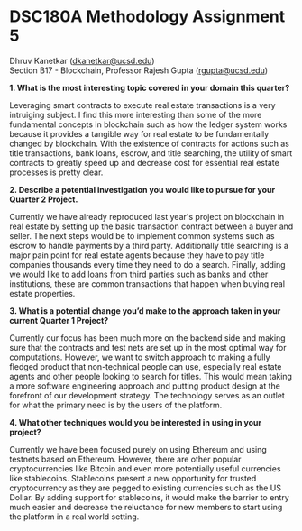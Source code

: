 # DSC180A Methodology Assignment 5

Dhruv Kanetkar (dkanetkar@ucsd.edu)  
Section B17 - Blockchain, Professor Rajesh Gupta (rgupta@ucsd.edu)

**1. What is the most interesting topic covered in your domain this quarter?**

Leveraging smart contracts to execute real estate transactions is a very intruiging subject. I find this more interesting than some of the more fundamental concepts in blockchain such as how the ledger system works because it provides a tangible way for real estate to be fundamentally changed by blockchain. With the existence of contracts for actions such as title transactions, bank loans, escrow, and title searching, the utility of smart contracts to greatly speed up and decrease cost for essential real estate processes is pretty clear.

**2. Describe a potential investigation you would like to pursue for your Quarter 2 Project.**

Currently we have already reproduced last year's project on blockchain in real estate by setting up the basic transaction contract between a buyer and seller. The next steps would be to implement common systems such as escrow to handle payments by a third party. Additionally title searching is a major pain point for real estate agents because they have to pay title companies thousands every time they need to do a search. Finally, adding we would like to add loans from third parties such as banks and other institutions, these are common transactions that happen when buying real estate properties.

**3. What is a potential change you’d make to the approach taken in your current Quarter 1 Project?**

Currently our focus has been much more on the backend side and making sure that the contracts and test nets are set up in the most optimal way for computations. However, we want to switch approach to making a fully fledged product that non-technical people can use, especially real estate agents and other people looking to search for titles. This would mean taking a more software engineering approach and putting product design at the forefront of our development strategy. The technology serves as an outlet for what the primary need is by the users of the platform.

**4. What other techniques would you be interested in using in your project?**

Currently we have been focused purely on using Ethereum and using testnets based on Ethereum. However, there are other popular cryptocurrencies like Bitcoin and even more potentially useful currencies like stablecoins. Stablecoins present a new opportunity for trusted cryptocurrency as they are pegged to existing currencies such as the US Dollar. By adding support for stablecoins, it would make the barrier to entry much easier and decrease the reluctance for new members to start using the platform in a real world setting.
